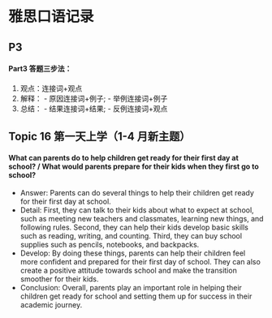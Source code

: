 # 雅思口语记录

## P3

#### Part3 答题三步法：
1. 观点：连接词+观点
2. 解释： - 原因连接词+例子;  - 举例连接词+例子
3. 总结： - 结果连接词+结果;  - 反例连接词+观点


## Topic 16 第一天上学（1-4 月新主题）

#### What can parents do to help children get ready for their first day at school? / What would parents prepare for their kids when they first go to school?
*  Answer: Parents can do several things to help their children get ready for their first day at school.
*  Detail: First, they can talk to their kids about what to expect at school, such as meeting new teachers and classmates, learning new things, and following rules. Second, they can help their kids develop basic skills such as reading, writing, and counting. Third, they can buy school supplies such as pencils, notebooks, and backpacks.
*  Develop: By doing these things, parents can help their children feel more confident and prepared for their first day of school. They can also create a positive attitude towards school and make the transition smoother for their kids.
*  Conclusion: Overall, parents play an important role in helping their children get ready for school and setting them up for success in their academic journey.
